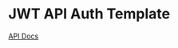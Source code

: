 # JWT API Auth Template

[API Docs](https://documenter.getpostman.com/view/13595623/TzXxkJWS#2b19f7fb-7d56-4c9e-bb42-4e4ced8040d9)
